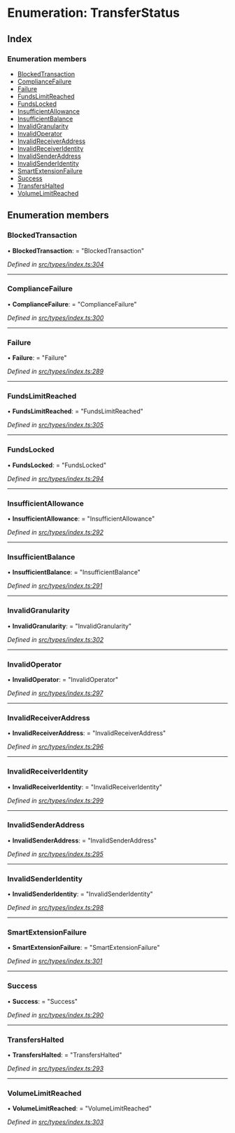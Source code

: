 # Enumeration: TransferStatus

## Index

### Enumeration members

* [BlockedTransaction](_src_types_index_.transferstatus.md#blockedtransaction)
* [ComplianceFailure](_src_types_index_.transferstatus.md#compliancefailure)
* [Failure](_src_types_index_.transferstatus.md#failure)
* [FundsLimitReached](_src_types_index_.transferstatus.md#fundslimitreached)
* [FundsLocked](_src_types_index_.transferstatus.md#fundslocked)
* [InsufficientAllowance](_src_types_index_.transferstatus.md#insufficientallowance)
* [InsufficientBalance](_src_types_index_.transferstatus.md#insufficientbalance)
* [InvalidGranularity](_src_types_index_.transferstatus.md#invalidgranularity)
* [InvalidOperator](_src_types_index_.transferstatus.md#invalidoperator)
* [InvalidReceiverAddress](_src_types_index_.transferstatus.md#invalidreceiveraddress)
* [InvalidReceiverIdentity](_src_types_index_.transferstatus.md#invalidreceiveridentity)
* [InvalidSenderAddress](_src_types_index_.transferstatus.md#invalidsenderaddress)
* [InvalidSenderIdentity](_src_types_index_.transferstatus.md#invalidsenderidentity)
* [SmartExtensionFailure](_src_types_index_.transferstatus.md#smartextensionfailure)
* [Success](_src_types_index_.transferstatus.md#success)
* [TransfersHalted](_src_types_index_.transferstatus.md#transfershalted)
* [VolumeLimitReached](_src_types_index_.transferstatus.md#volumelimitreached)

## Enumeration members

###  BlockedTransaction

• **BlockedTransaction**: = "BlockedTransaction"

*Defined in [src/types/index.ts:304](https://github.com/PolymathNetwork/polymesh-sdk/blob/6f0a424/src/types/index.ts#L304)*

___

###  ComplianceFailure

• **ComplianceFailure**: = "ComplianceFailure"

*Defined in [src/types/index.ts:300](https://github.com/PolymathNetwork/polymesh-sdk/blob/6f0a424/src/types/index.ts#L300)*

___

###  Failure

• **Failure**: = "Failure"

*Defined in [src/types/index.ts:289](https://github.com/PolymathNetwork/polymesh-sdk/blob/6f0a424/src/types/index.ts#L289)*

___

###  FundsLimitReached

• **FundsLimitReached**: = "FundsLimitReached"

*Defined in [src/types/index.ts:305](https://github.com/PolymathNetwork/polymesh-sdk/blob/6f0a424/src/types/index.ts#L305)*

___

###  FundsLocked

• **FundsLocked**: = "FundsLocked"

*Defined in [src/types/index.ts:294](https://github.com/PolymathNetwork/polymesh-sdk/blob/6f0a424/src/types/index.ts#L294)*

___

###  InsufficientAllowance

• **InsufficientAllowance**: = "InsufficientAllowance"

*Defined in [src/types/index.ts:292](https://github.com/PolymathNetwork/polymesh-sdk/blob/6f0a424/src/types/index.ts#L292)*

___

###  InsufficientBalance

• **InsufficientBalance**: = "InsufficientBalance"

*Defined in [src/types/index.ts:291](https://github.com/PolymathNetwork/polymesh-sdk/blob/6f0a424/src/types/index.ts#L291)*

___

###  InvalidGranularity

• **InvalidGranularity**: = "InvalidGranularity"

*Defined in [src/types/index.ts:302](https://github.com/PolymathNetwork/polymesh-sdk/blob/6f0a424/src/types/index.ts#L302)*

___

###  InvalidOperator

• **InvalidOperator**: = "InvalidOperator"

*Defined in [src/types/index.ts:297](https://github.com/PolymathNetwork/polymesh-sdk/blob/6f0a424/src/types/index.ts#L297)*

___

###  InvalidReceiverAddress

• **InvalidReceiverAddress**: = "InvalidReceiverAddress"

*Defined in [src/types/index.ts:296](https://github.com/PolymathNetwork/polymesh-sdk/blob/6f0a424/src/types/index.ts#L296)*

___

###  InvalidReceiverIdentity

• **InvalidReceiverIdentity**: = "InvalidReceiverIdentity"

*Defined in [src/types/index.ts:299](https://github.com/PolymathNetwork/polymesh-sdk/blob/6f0a424/src/types/index.ts#L299)*

___

###  InvalidSenderAddress

• **InvalidSenderAddress**: = "InvalidSenderAddress"

*Defined in [src/types/index.ts:295](https://github.com/PolymathNetwork/polymesh-sdk/blob/6f0a424/src/types/index.ts#L295)*

___

###  InvalidSenderIdentity

• **InvalidSenderIdentity**: = "InvalidSenderIdentity"

*Defined in [src/types/index.ts:298](https://github.com/PolymathNetwork/polymesh-sdk/blob/6f0a424/src/types/index.ts#L298)*

___

###  SmartExtensionFailure

• **SmartExtensionFailure**: = "SmartExtensionFailure"

*Defined in [src/types/index.ts:301](https://github.com/PolymathNetwork/polymesh-sdk/blob/6f0a424/src/types/index.ts#L301)*

___

###  Success

• **Success**: = "Success"

*Defined in [src/types/index.ts:290](https://github.com/PolymathNetwork/polymesh-sdk/blob/6f0a424/src/types/index.ts#L290)*

___

###  TransfersHalted

• **TransfersHalted**: = "TransfersHalted"

*Defined in [src/types/index.ts:293](https://github.com/PolymathNetwork/polymesh-sdk/blob/6f0a424/src/types/index.ts#L293)*

___

###  VolumeLimitReached

• **VolumeLimitReached**: = "VolumeLimitReached"

*Defined in [src/types/index.ts:303](https://github.com/PolymathNetwork/polymesh-sdk/blob/6f0a424/src/types/index.ts#L303)*
